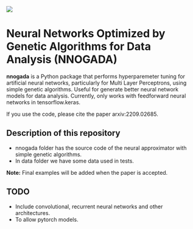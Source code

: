 [<img src="https://img.shields.io/badge/astro--ph.CO-%20%09arXiv%3A2209.02685-red.svg">](https://arxiv.org/abs/2209.02685)

# Neural Networks Optimized by Genetic Algorithms for Data Analysis (NNOGADA) 

**nnogada** is a Python package that performs hyperparemeter tuning for artificial neural networks, particularly for Multi Layer Perceptrons, using simple genetic algorithms. Useful for generate better neural network models for data analysis. Currently, only works with feedforward neural networks in tensorflow.keras.

If you use the code, please cite the paper arxiv:2209.02685.

## Description of this repository

- nnogada folder has the source code of the neural approximator with simple genetic algorithms.
- In data folder we have some data used in tests. 

**Note:** Final examples will be added when the paper is accepted.

## TODO 

- Include convolutional, recurrent neural networks and other architectures.
- To allow pytorch models.
